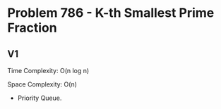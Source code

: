 # Problem 786 - K-th Smallest Prime Fraction

## V1

Time Complexity: O(n log n)

Space Complexity: O(n)

- Priority Queue.
